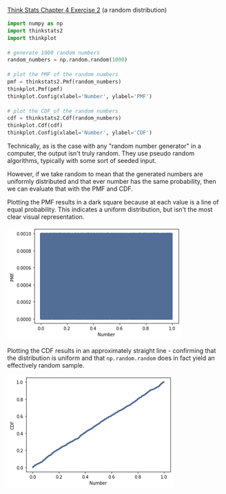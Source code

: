 [Think Stats Chapter 4 Exercise 2](http://greenteapress.com/thinkstats2/html/thinkstats2005.html#toc41) (a random distribution)

```python
import numpy as np
import thinkstats2
import thinkplot

# generate 1000 random numbers
random_numbers = np.random.random(1000)

# plot the PMF of the random numbers
pmf = thinkstats2.Pmf(random_numbers)
thinkplot.Pmf(pmf)
thinkplot.Config(xlabel='Number', ylabel='PMF')

# plot the CDF of the random numbers
cdf = thinkstats2.Cdf(random_numbers)
thinkplot.Cdf(cdf)
thinkplot.Config(xlabel='Number', ylabel='CDF')
```

Technically, as is the case with any "random number generator" in a computer,
the output isn't truly random. They use pseudo random algorithms, typically
with some sort of seeded input.

However, if we take random to mean that the generated numbers are uniformly
distributed and that ever number has the same probability, then we can evaluate
that with the PMF and CDF.

Plotting the PMF results in a dark square because at each value is a line of
equal probability. This indicates a uniform distribution, but isn't the most
clear visual representation.

<img src="images/pmf.png" />

Plotting the CDF results in an approximately
straight line - confirming that the distribution is uniform and that
`np.random.random` does in fact yield an effectively random sample.

<img src="images/cdf.png" />
